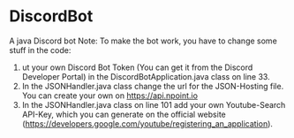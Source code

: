 # DiscordBot
A java Discord bot
Note:
To make the bot work, you have to change some stuff in the code:
1. ut your own Discord Bot Token (You can get it from the Discord Developer Portal) in the DiscordBotApplication.java class on line 33.
2. In the JSONHandler.java class change the url for the JSON-Hosting file. You can create your own on https://api.npoint.io
3. In the JSONHandler.java class on line 101 add your own Youtube-Search API-Key, which you can generate on the official website (https://developers.google.com/youtube/registering_an_application).
